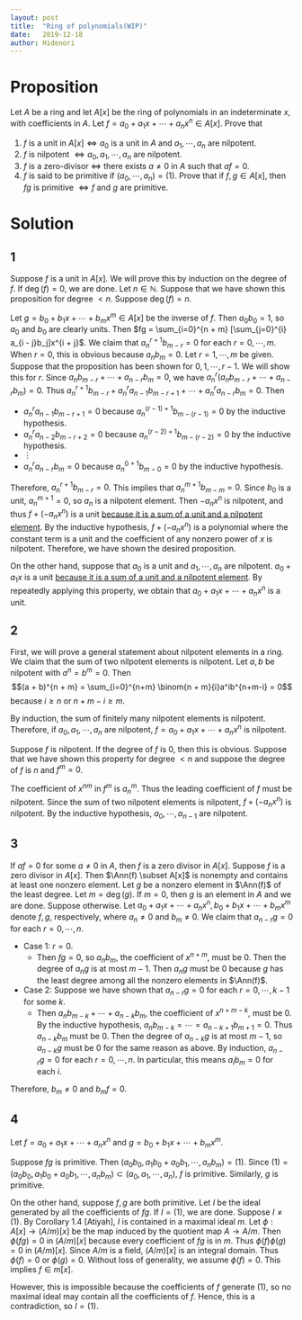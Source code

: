 ```yaml
---
layout: post
title:  "Ring of polynomials(WIP)"
date:   2019-12-18
author: Hidenori
---
```


# Proposition
Let $A$ be a ring and let $A[x]$ be the ring of polynomials in an indeterminate $x$, with coefficients in $A$.
Let $f = a_0 + a_1x + \cdots + a_nx^n \in A[x]$.
Prove that

1. $f$ is a unit in $A[x] \iff a_0$ is a unit in $A$ and $a_1, \cdots, a_n$ are nilpotent.
1. $f$ is nilpotent $\iff a_0, a_1, \cdots, a_n$ are nilpotent.
1. $f$ is a zero-divisor $\iff$ there exists $a \ne 0$ in $A$ such that $af = 0$.
1. $f$ is said to be primitive if $(a_0, \cdots, a_n) = (1)$.
   Prove that if $f, g \in A[x]$, then $fg$ is primitive $\iff f$ and $g$ are primitive.

# Solution
## 1
Suppose $f$ is a unit in $A[x]$.
We will prove this by induction on the degree of $f$.
If $\deg(f) = 0$, we are done.
Let $n \in \mathbb{N}$.
Suppose that we have shown this proposition for degree $< n$.
Suppose $\deg(f) = n$.

Let $g = b_0 + b_1x + \cdots + b_mx^m \in A[x]$ be the inverse of $f$.
Then $a_0b_0 = 1$, so $a_0$ and $b_0$ are clearly units.
Then $fg = \sum_{i=0}^{n + m} [\sum_{j=0}^{i} a_{i - j}b_j]x^{i + j}$.
We claim that $a_{n}^{r + 1}b_{m - r} = 0$ for each $r = 0, \cdots, m$.
When $r = 0$, this is obvious because $a_nb_m = 0$.
Let $r = 1, \cdots, m$ be given.
Suppose that the proposition has been shown for $0, 1, \cdots, r - 1$.
We will show this for $r$.
Since $a_nb_{m - r} + \cdots + a_{n - r}b_m = 0$, we have $a_n^r(a_nb_{m - r} + \cdots + a_{n - r}b_m) = 0$.
Thus $a_n^{r + 1}b_{m - r} + a_n^ra_{n - 1}b_{m - r + 1} + \cdots + a_n^ra_{n - r}b_m = 0$.
Then
* $a_n^ra_{n - 1}b_{m - r + 1} = 0$ because $a_n^{(r - 1) + 1}b_{m - (r - 1)} = 0$ by the inductive hypothesis.
* $a_n^ra_{n - 2}b_{m - r + 2} = 0$ because $a_n^{(r - 2) + 1}b_{m - (r - 2)} = 0$ by the inductive hypothesis.
* $\vdots$
* $a_n^ra_{n - r}b_m = 0$ because $a_n^{0 + 1}b_{m - 0} = 0$ by the inductive hypothesis.

Therefore, $a_n^{r + 1}b_{m - r} = 0$.
This implies that $a_n^{m + 1}b_{m - m} = 0$.
Since $b_0$ is a unit, $a_n^{m + 1} = 0$, so $a_n$ is a nilpotent element.
Then $-a_nx^n$ is nilpotent, and thus $f + (-a_nx^n)$ is a unit [because it is a sum of a unit and a nilpotent element](/2019/11/22/nilpotent-ex-1-1.html).
By the inductive hypothesis, $f + (-a_nx^n)$ is a polynomial where the constant term is a unit and the coefficient of any nonzero power of $x$ is nilpotent.
Therefore, we have shown the desired proposition.

On the other hand, suppose that $a_0$ is a unit and $a_1, \cdots, a_n$ are nilpotent.
$a_0 + a_1x$ is a unit [because it is a sum of a unit and a nilpotent element](/2019/11/22/nilpotent-ex-1-1.html).
By repeatedly applying this property, we obtain that $a_0 + a_1x + \cdots + a_nx^n$ is a unit.

## 2
First, we will prove a general statement about nilpotent elements in a ring.
We claim that the sum of two nilpotent elements is nilpotent.
Let $a, b$ be nilpotent with $a^n = b^m = 0$.
Then $$(a + b)^{n + m} = \sum_{i=0}^{n+m} \binom{n + m}{i}a^ib^{n+m-i} = 0$$ because $i \geq n$ or $n + m - i \geq m$.

By induction, the sum of finitely many nilpotent elements is nilpotent.
Therefore, if $a_0, a_1, \cdots, a_n$ are nilpotent, $f = a_0 + a_1x + \cdots + a_nx^n$ is nilpotent.

Suppose $f$ is nilpotent.
If the degree of $f$ is 0, then this is obvious.
Suppose that we have shown this property for degree $< n$ and suppose the degree of $f$ is $n$ and $f^m = 0$.

The coefficient of $x^{nm}$ in $f^m$ is $a_n^m$.
Thus the leading coefficient of $f$ must be nilpotent.
Since the sum of two nilpotent elements is nilpotent, $f + (-a_nx^n)$ is nilpotent.
By the inductive hypothesis, $a_0, \cdots, a_{n - 1}$ are nilpotent.

## 3
If $af = 0$ for some $a \ne 0$ in $A$, then $f$ is a zero divisor in $A[x]$.
Suppose $f$ is a zero divisor in $A[x]$.
Then $\Ann(f) \subset A[x]$ is nonempty and contains at least one nonzero element.
Let $g$ be a nonzero element in $\Ann(f)$ of the least degree.
Let $m = \deg(g)$.
If $m = 0$, then $g$ is an element in $A$ and we are done.
Suppose otherwise.
Let $a_0 + a_1x + \cdots + a_nx^n, b_0 + b_1x + \cdots + b_mx^m$ denote $f, g$, respectively, where $a_n \ne 0$ and $b_m \ne 0$.
We claim that $a_{n - r}g = 0$ for each $r = 0, \cdots, n$.
* Case 1: $r = 0$.
  * Then $fg = 0$, so $a_nb_m$, the coefficient of $x^{n + m}$, must be 0.
    Then the degree of $a_ng$ is at most $m - 1$.
    Then $a_ng$ must be 0 because $g$ has the least degree among all the nonzero elements in $\Ann(f)$.
* Case 2: Suppose we have shown that $a_{n - r}g = 0$ for each $r = 0, \cdots, k - 1$ for some $k$.
  * Then $a_nb_{m - k} + \cdots + a_{n - k}b_m$, the coefficient of $x^{n + m - k}$, must be 0.
    By the inductive hypothesis, $a_nb_{m - k} = \cdots = a_{n - k + 1}b_{m + 1} = 0$.
    Thus $a_{n - k}b_m$ must be 0.
    Then the degree of $a_{n - k}g$ is at most $m - 1$, so $a_{n - k}g$ must be 0 for the same reason as above.
By induction, $a_{n - r}g = 0$ for each $r = 0, \cdots, n$.
In particular, this means $a_ib_m = 0$ for each $i$.

Therefore, $b_m \ne 0$ and $b_mf = 0$.

## 4
Let $f = a_0 + a_1x + \cdots + a_nx^n$ and $g = b_0 + b_1x + \cdots + b_mx^m$.

Suppose $fg$ is primitive.
Then $(a_0b_0, a_1b_0 + a_0b_1, \cdots, a_nb_m) = (1)$.
Since $(1) = (a_0b_0, a_1b_0 + a_0b_1, \cdots, a_nb_m) \subset (a_0, a_1, \cdots, a_n)$, $f$ is primitive.
Similarly, $g$ is primitive.

On the other hand, suppose $f, g$ are both primitive.
Let $I$ be the ideal generated by all the coefficients of $fg$.
If $I = (1)$, we are done.
Suppose $I \ne (1)$.
By Corollary 1.4 [Atiyah], $I$ is contained in a maximal ideal $m$.
Let $\phi:A[x] \rightarrow (A/m)[x]$ be the map induced by the quotient map $A \rightarrow A/m$.
Then $\phi(fg) = 0$ in $(A/m)[x]$ because every coefficient of $fg$ is in $m$.
Thus $\phi(f)\phi(g) = 0$ in $(A/m)[x]$.
Since $A/m$ is a field, $(A/m)[x]$ is an integral domain.
Thus $\phi(f) = 0$ or $\phi(g) = 0$.
Without loss of generality, we assume $\phi(f) = 0$.
This implies $f \in m[x]$.

However, this is impossible because the coefficients of $f$ generate $(1)$, so no maximal ideal may contain all the coefficients of $f$.
Hence, this is a contradiction, so $I = (1)$.
